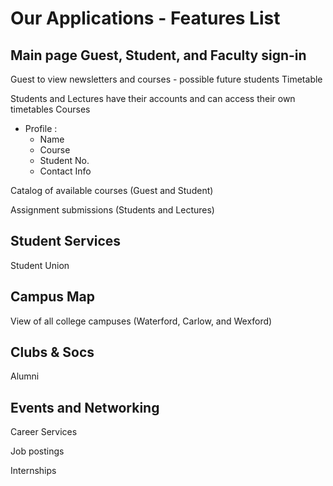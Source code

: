 # Our Applications - Features List

## Main page Guest, Student, and Faculty sign-in

Guest to view newsletters and courses - possible future students
Timetable

Students and Lectures have their accounts and can access their own timetables
Courses

- Profile : 
    - Name
    - Course
    - Student No.
    - Contact Info

Catalog of available courses (Guest and Student)

Assignment submissions (Students and Lectures)

## Student Services

Student Union

## Campus Map

View of all college campuses (Waterford, Carlow, and Wexford)

## Clubs & Socs

Alumni

## Events and Networking
Career Services

Job postings

Internships
